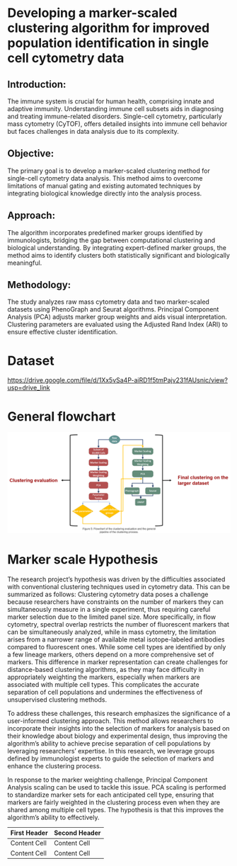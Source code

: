 # Developing a marker-scaled clustering algorithm for improved population identification in single cell cytometry data



## Introduction:
The immune system is crucial for human health, comprising innate and adaptive immunity. Understanding immune cell subsets aids in diagnosing and treating immune-related disorders. Single-cell cytometry, particularly mass cytometry (CyTOF), offers detailed insights into immune cell behavior but faces challenges in data analysis due to its complexity.

## Objective:
The primary goal is to develop a marker-scaled clustering method for single-cell cytometry data analysis. This method aims to overcome limitations of manual gating and existing automated techniques by integrating biological knowledge directly into the analysis process.

## Approach:
The algorithm incorporates predefined marker groups identified by immunologists, bridging the gap between computational clustering and biological understanding. By integrating expert-defined marker groups, the method aims to identify clusters both statistically significant and biologically meaningful.

## Methodology:
The study analyzes raw mass cytometry data and two marker-scaled datasets using PhenoGraph and Seurat algorithms. Principal Component Analysis (PCA) adjusts marker group weights and aids visual interpretation. Clustering parameters are evaluated using the Adjusted Rand Index (ARI) to ensure effective cluster identification.



# Dataset
https://drive.google.com/file/d/1Xx5vSa4P-aiRD1f5tmPajv231fAUsnic/view?usp=drive_link

# General flowchart
![Alt Text](flowchart.png)

# Marker scale Hypothesis
The research project’s hypothesis was driven by the difficulties associated with conventional
clustering techniques used in cytometry data. This can be summarized as follows:
Clustering cytometry data poses a challenge because researchers have constraints on the
number of markers they can simultaneously measure in a single experiment, thus requiring
careful marker selection due to the limited panel size. More specifically, in flow cytometry,
spectral overlap restricts the number of fluorescent markers that can be simultaneously
analyzed, while in mass cytometry, the limitation arises from a narrower range of available
metal isotope-labeled antibodies compared to fluorescent ones. While some cell types are
identified by only a few lineage markers, others depend on a more comprehensive set of
markers. This difference in marker representation can create challenges for distance-based
clustering algorithms, as they may face difficulty in appropriately weighting the markers,
especially when markers are associated with multiple cell types. This complicates the
accurate separation of cell populations and undermines the effectiveness of unsupervised
clustering methods.

To address these challenges, this research emphasizes the significance of a user-informed
clustering approach. This method allows researchers to incorporate their insights into the
selection of markers for analysis based on their knowledge about biology and experimental
design, thus improving the algorithm’s ability to achieve precise separation of cell populations
by leveraging researchers’ expertise. In this research, we leverage groups defined by
immunologist experts to guide the selection of markers and enhance the clustering process.

In response to the marker weighting challenge, Principal Component Analysis scaling can
be used to tackle this issue. PCA scaling is performed to standardize marker sets for
each anticipated cell type, ensuring that markers are fairly weighted in the clustering
process even when they are shared among multiple cell types. The hypothesis is that
this improves the algorithm’s ability to effectively.



First Header  | Second Header
------------- | -------------
Content Cell  | Content Cell
Content Cell  | Content Cell
